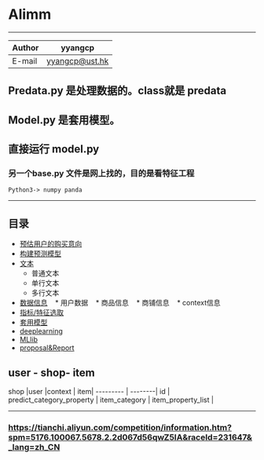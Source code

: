 # Alimm
****
	
|Author|yyangcp|
|---|---
|E-mail|yyangcp@ust.hk


## Predata.py 是处理数据的。class就是 predata
## Model.py 是套用模型。
## 直接运行 model.py
### 另一个base.py 文件是网上找的，目的是看特征工程
```
Python3-> numpy panda
```
****
## 目录
* [预估用户的购买意向](#)
* [构建预测模型](#)
* [文本](#文本)
    * 普通文本
    * 单行文本
    * 多行文本
* [数据信息](#文本)
    * 用户数据
    * 商品信息
    * 商铺信息
    * context信息
* [指标/特征选取](#块引用)
* [套用模型](#代码高亮)
* [deeplearning](#表格) 
* [MLlib](#表情)
* [proposal&Report](#diff语法)

user - shop- item
--------

shop  |user  |context  | item|
--------- | --------|
id  | predict_category_property |
item_category  | item_property_list |

------
### https://tianchi.aliyun.com/competition/information.htm?spm=5176.100067.5678.2.2d067d56qwZ5IA&raceId=231647&_lang=zh_CN 
